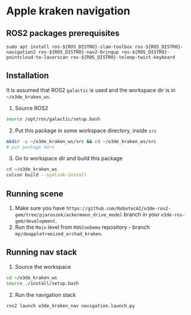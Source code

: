 # Apple kraken navigation #

## ROS2 packages prerequisites

```
sudo apt install ros-${ROS_DISTRO}-slam-toolbox ros-${ROS_DISTRO}-navigation2 ros-${ROS_DISTRO}-nav2-bringup ros-${ROS_DISTRO}-pointcloud-to-laserscan ros-${ROS_DISTRO}-teleop-twist-keyboard
```

## Installation ##

It is assumed that ROS2 `galactic` is used and the workspace dir is in `~/o3de_kraken_ws`.

1. Source ROS2

```bash
source /opt/ros/galactic/setup.bash
```

2. Put this package in some workspace directory, inside `src`

```bash
mkdir -p ~/o3de_kraken_ws/src && cd ~/o3de_kraken_ws/src
# put package here
```

3. Go to workspace dir and build this package

```bash
cd ~/o3de_kraken_ws
colcon build --symlink-install
```

## Running scene

1. Make sure you have `https://github.com/RobotecAI/o3de-ros2-gem/tree/pjaroszek/ackermann_drive_model` branch in your `o3de-ros-gem/development`.
2. Run the `Main` level from `ROSConDemo` repository - branch `mp/deappletreeized_orchad_kraken`.

## Running nav stack

1. Source the workspace

```bash
cd ~/o3de_kraken_ws
source ./install/setup.bash
```

2. Run the navigation stack

```bash
ros2 launch o3de_kraken_nav navigation.launch.py
```

